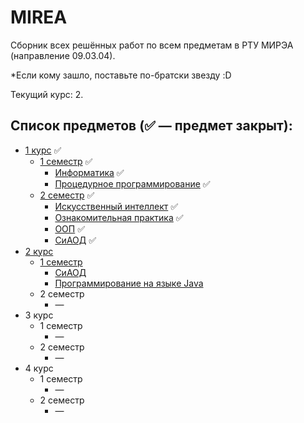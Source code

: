 # MIREA

Сборник всех решённых работ по всем предметам в РТУ МИРЭА (направление 09.03.04).

*Если кому зашло, поставьте по-братски звезду :D

Текущий курс: 2.

## Список предметов (✅ — предмет закрыт):
   - [1 курс](1%20курс) ✅
     - [1 семестр](1%20курс/1%20семестр) ✅
       - [Информатика](1%20курс/1%20семестр/Информатика) ✅
       - [Процедурное программирование](1%20курс/1%20семестр/Процедурное%20программирование) ✅
     - [2 семестр](1%20курс/2%20семестр) ✅
       - [Искусственный интеллект](1%20курс/2%20семестр/Искусственный%20интеллект) ✅
       - [Ознакомительная практика](1%20курс/2%20семестр/Ознакомительная%20практика) ✅
       - [ООП](1%20курс/2%20семестр/ООП) ✅
       - [СиАОД](1%20курс/2%20семестр/СиАОД) ✅
   - [2 курс](2%20курс)
      - [1 семестр](2%20курс/1%20семестр)
        - [СиАОД](2%20курс/1%20семестр/СиАОД)
        - [Программирование на языке Java](2%20курс/1%20семестр/Программирование%20на%20языке%20Java)
      - 2 семестр
        - —
   - 3 курс
       - 1 семестр
         - —
       - 2 семестр
         - —
   - 4 курс
      - 1 семестр
        - —
      - 2 семестр
        - —

